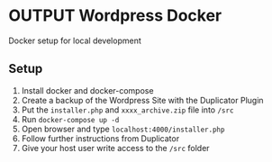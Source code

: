 # OUTPUT Wordpress Docker 

Docker setup for local development

## Setup
1. Install docker and docker-compose
2. Create a backup of the Wordpress Site with the Duplicator Plugin
2. Put the `installer.php` and `xxxx_archive.zip` file into `/src`
3. Run `docker-compose up -d`
4. Open browser and type `localhost:4000/installer.php`
5. Follow further instructions from Duplicator
6. Give your host user write access to the `/src` folder